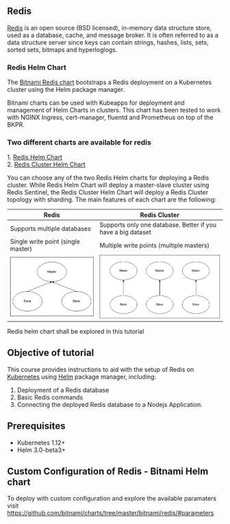 
## Redis

[Redis](https://redis.io/topics/introduction) is an open source (BSD licensed), in-memory data structure store, used as a database, cache, and message broker. It is often referred to as a data structure server since keys can contain strings, hashes, lists, sets, sorted sets, bitmaps and hyperloglogs.

### Redis Helm Chart

<p>The <a href="https://bitnami.com/stack/redis/helm">Bitnami Redis chart</a> bootstraps a Redis deployment on a Kubernetes cluster using the Helm package manager.</p>
<p>Bitnami charts can be used with Kubeapps for deployment and management of Helm Charts in clusters. This chart has been tested to work with NGINX Ingress, cert-manager, fluentd and Prometheus on top of the BKPR.</p>

<h3>Two different charts are available for redis</h3>
<p>
1. <a href="https://github.com/bitnami/charts/tree/master/bitnami/redis">Redis Helm Chart</a><br>
2. <a href="https://github.com/bitnami/charts/tree/master/bitnami/redis-cluster">Redis Cluster Helm Chart</a>
</p>
<p>You can choose any of the two Redis Helm charts for deploying a Redis cluster. While Redis Helm Chart will deploy a master-slave cluster using Redis Sentinel, the Redis Cluster Helm Chart will deploy a Redis Cluster topology with sharding. The main features of each chart are the following:</p>

| Redis | Redis Cluster |
| --- | --- |
| Supports multiple databases | Supports only one database. Better if you have a big dataset |
| Single write point (single master) | Multiple write points (multiple masters) |
| ![](_images/redis-topology.png) | ![](_images/redis-cluster-topology.png) |

<p>Redis helm chart shall be explored in this tutorial</p>

## Objective of tutorial

This course provides instructions to aid with the setup of Redis on [Kubernetes](http://kubernetes.io) using [Helm](https://helm.sh) package manager, including:
1. Deployment of a Redis database
2. Basic Redis commands
3. Connecting the deployed Redis database to a Nodejs Application.

## Prerequisites

- Kubernetes 1.12+
- Helm 3.0-beta3+

## Custom Configuration of Redis - Bitnami Helm chart

To deploy with custom configuration and explore the available paramaters visit https://github.com/bitnami/charts/tree/master/bitnami/redis/#parameters


